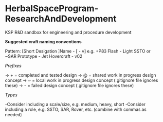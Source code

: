 # HerbalSpaceProgram-ResearchAndDevelopment
KSP R&D sandbox for engineering and procedure development

__Suggested craft naming conventions__

Pattern: <Prefix>[Short Desigation ]Name - <Type>[ - v<Version>]
e.g. +P83 Flash - Light SSTO or ~SAR Prototype - Jet Hovercraft - v02

_Prefixes_

-> + = completed and tested design
-> @ = shared work in progress design concept
-> ~ = local work in progress design concept (.gitignore file ignores these)
-> - = failed design concept (.gitignore file ignores these)

_Types_

-Consider including a scale/size, e.g. medium, heavy, short
-Consider including a role, e.g. SSTO, SAR, Rover, etc. (combine with commas as needed)
